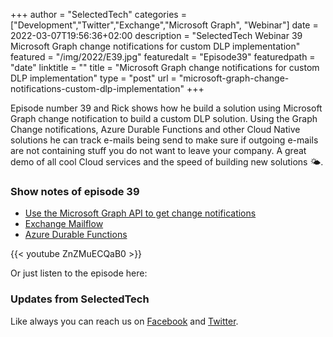 +++
author = "SelectedTech"
categories = ["Development","Twitter","Exchange","Microsoft Graph", "Webinar"]
date = 2022-03-07T19:56:36+02:00
description = "SelectedTech Webinar 39 Microsoft Graph change notifications for custom DLP implementation"
featured = "/img/2022/E39.jpg"
featuredalt = "Episode39"
featuredpath = "date"
linktitle = ""
title = "Microsoft Graph change notifications for custom DLP implementation"
type = "post"
url = "microsoft-graph-change-notifications-custom-dlp-implementation"
+++

Episode number 39 and Rick shows how he build a solution using Microsoft Graph change notification to build a custom DLP solution. Using the Graph Change notifications, Azure Durable Functions and other Cloud Native solutions he can track e-mails being send to make sure if outgoing e-mails are not containing stuff you do not want to leave your company. A great demo of all cool Cloud services and the speed of building new solutions 🌤️.

### Show notes of episode 39

- [Use the Microsoft Graph API to get change notifications](https://docs.microsoft.com/graph/api/resources/webhooks?view=graph-rest-1.0)
- [Exchange Mailflow](https://docs.microsoft.com/exchange/mail-flow/mail-flow?view=exchserver-2019)
- [Azure Durable Functions](https://docs.microsoft.com/azure/azure-functions/durable/durable-functions-overview?tabs=csharp)

{{< youtube ZnZMuECQaB0 >}}

Or just listen to the episode here:

### Updates from SelectedTech

Like always you can reach us on [Facebook](https://www.facebook.com/SelectedTechPage/) and [Twitter](https://twitter.com/selectedtech).
